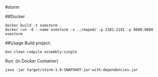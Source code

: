 #storm

##Docker
```
docker build -t osmstorm .
docker run -d --name osmstorm -v .:/maped/ -p 2181:2181 -p 8080:8080 osmstorm
```

##Usage
Build project:

```
mvn clean compile assembly:single
```

Run: (in Docker Container)

```
java -jar target/storm-1.0-SNAPSHOT-jar-with-dependencies.jar
```
